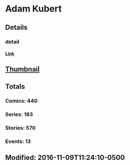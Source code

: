 # Adam  Kubert 
## Details
### detail
#### [Link](http://marvel.com/comics/creators/2879/adam_kubert?utm_campaign=apiRef&utm_source=225578a89fc76f3d20fbffda5d17a88d)
## [Thumbnail](http://i.annihil.us/u/prod/marvel/i/mg/c/70/4bab8bf7466e1.jpg)
## Totals
### Comics: 440
### Series: 183
### Stories: 570
### Events: 13
## Modified: 2016-11-09T11:24:10-0500